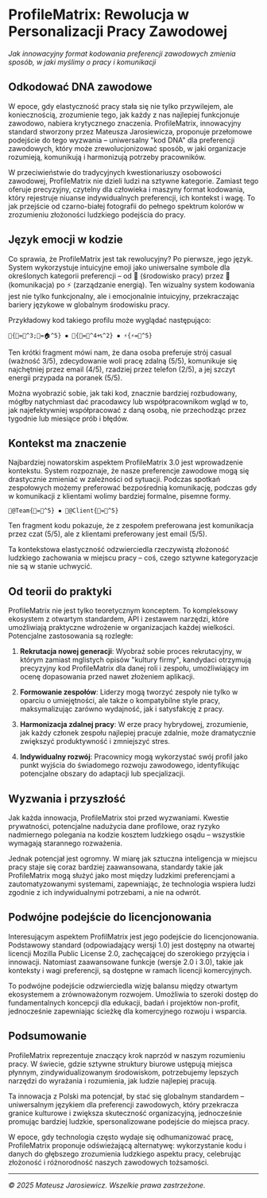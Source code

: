 # ProfileMatrix: Rewolucja w Personalizacji Pracy Zawodowej

*Jak innowacyjny format kodowania preferencji zawodowych zmienia sposób, w jaki myślimy o pracy i komunikacji*

## Odkodować DNA zawodowe

W epoce, gdy elastyczność pracy stała się nie tylko przywilejem, ale koniecznością, zrozumienie tego, jak każdy z nas najlepiej funkcjonuje zawodowo, nabiera krytycznego znaczenia. ProfileMatrix, innowacyjny standard stworzony przez Mateusza Jarosiewicza, proponuje przełomowe podejście do tego wyzwania – uniwersalny "kod DNA" dla preferencji zawodowych, który może zrewolucjonizować sposób, w jaki organizacje rozumieją, komunikują i harmonizują potrzeby pracowników.

W przeciwieństwie do tradycyjnych kwestionariuszy osobowości zawodowej, ProfileMatrix nie dzieli ludzi na sztywne kategorie. Zamiast tego oferuje precyzyjny, czytelny dla człowieka i maszyny format kodowania, który rejestruje niuanse indywidualnych preferencji, ich kontekst i wagę. To jak przejście od czarno-białej fotografii do pełnego spektrum kolorów w zrozumieniu złożoności ludzkiego podejścia do pracy.

## Język emocji w kodzie

Co sprawia, że ProfileMatrix jest tak rewolucyjny? Po pierwsze, jego język. System wykorzystuje intuicyjne emoji jako uniwersalne symbole dla określonych kategorii preferencji – od 💼 (środowisko pracy) przez 📱 (komunikacja) po ⚡ (zarządzanie energią). Ten wizualny system kodowania jest nie tylko funkcjonalny, ale i emocjonalnie intuicyjny, przekraczając bariery językowe w globalnym środowisku pracy.

Przykładowy kod takiego profilu może wyglądać następująco:
```
💼{👔=👕^3;🏢=🏠^5} ▪ 📱{📱=📧^4+📞^2} ▪ ⚡{⚡=🌅^5}
```

Ten krótki fragment mówi nam, że dana osoba preferuje strój casual (ważność 3/5), zdecydowanie woli pracę zdalną (5/5), komunikuje się najchętniej przez email (4/5), rzadziej przez telefon (2/5), a jej szczyt energii przypada na poranek (5/5).

Można wyobrazić sobie, jak taki kod, znacznie bardziej rozbudowany, mógłby natychmiast dać pracodawcy lub współpracownikom wgląd w to, jak najefektywniej współpracować z daną osobą, nie przechodząc przez tygodnie lub miesiące prób i błędów.

## Kontekst ma znaczenie

Najbardziej nowatorskim aspektem ProfileMatrix 3.0 jest wprowadzenie kontekstu. System rozpoznaje, że nasze preferencje zawodowe mogą się drastycznie zmieniać w zależności od sytuacji. Podczas spotkań zespołowych możemy preferować bezpośrednią komunikację, podczas gdy w komunikacji z klientami wolimy bardziej formalne, pisemne formy.

```
📱@Team{📱=💬^5} ▪ 📱@Client{📱=📧^5}
```

Ten fragment kodu pokazuje, że z zespołem preferowana jest komunikacja przez czat (5/5), ale z klientami preferowany jest email (5/5).

Ta kontekstowa elastyczność odzwierciedla rzeczywistą złożoność ludzkiego zachowania w miejscu pracy – coś, czego sztywne kategoryzacje nie są w stanie uchwycić.

## Od teorii do praktyki

ProfileMatrix nie jest tylko teoretycznym konceptem. To kompleksowy ekosystem z otwartym standardem, API i zestawem narzędzi, które umożliwiają praktyczne wdrożenie w organizacjach każdej wielkości. Potencjalne zastosowania są rozległe:

1. **Rekrutacja nowej generacji**: Wyobraź sobie proces rekrutacyjny, w którym zamiast mglistych opisów "kultury firmy", kandydaci otrzymują precyzyjny kod ProfileMatrix dla danej roli i zespołu, umożliwiający im ocenę dopasowania przed nawet złożeniem aplikacji.

2. **Formowanie zespołów**: Liderzy mogą tworzyć zespoły nie tylko w oparciu o umiejętności, ale także o kompatybilne style pracy, maksymalizując zarówno wydajność, jak i satysfakcję z pracy.

3. **Harmonizacja zdalnej pracy**: W erze pracy hybrydowej, zrozumienie, jak każdy członek zespołu najlepiej pracuje zdalnie, może dramatycznie zwiększyć produktywność i zmniejszyć stres.

4. **Indywidualny rozwój**: Pracownicy mogą wykorzystać swój profil jako punkt wyjścia do świadomego rozwoju zawodowego, identyfikując potencjalne obszary do adaptacji lub specjalizacji.

## Wyzwania i przyszłość

Jak każda innowacja, ProfileMatrix stoi przed wyzwaniami. Kwestie prywatności, potencjalne nadużycia dane profilowe, oraz ryzyko nadmiernego polegania na kodzie kosztem ludzkiego osądu – wszystkie wymagają starannego rozważenia.

Jednak potencjał jest ogromny. W miarę jak sztuczna inteligencja w miejscu pracy staje się coraz bardziej zaawansowana, standardy takie jak ProfileMatrix mogą służyć jako most między ludzkimi preferencjami a zautomatyzowanymi systemami, zapewniając, że technologia wspiera ludzi zgodnie z ich indywidualnymi potrzebami, a nie na odwrót.

## Podwójne podejście do licencjonowania

Interesującym aspektem ProfilMatrix jest jego podejście do licencjonowania. Podstawowy standard (odpowiadający wersji 1.0) jest dostępny na otwartej licencji Mozilla Public License 2.0, zachęcającej do szerokiego przyjęcia i innowacji. Natomiast zaawansowane funkcje (wersje 2.0 i 3.0), takie jak konteksty i wagi preferencji, są dostępne w ramach licencji komercyjnych.

To podwójne podejście odzwierciedla wizję balansu między otwartym ekosystemem a zrównoważonym rozwojem. Umożliwia to szeroki dostęp do fundamentalnych koncepcji dla edukacji, badań i projektów non-profit, jednocześnie zapewniając ścieżkę dla komercyjnego rozwoju i wsparcia.

## Podsumowanie

ProfileMatrix reprezentuje znaczący krok naprzód w naszym rozumieniu pracy. W świecie, gdzie sztywne struktury biurowe ustępują miejsca płynnym, zindywidualizowanym środowiskom, potrzebujemy lepszych narzędzi do wyrażania i rozumienia, jak ludzie najlepiej pracują.

Ta innowacja z Polski ma potencjał, by stać się globalnym standardem – uniwersalnym językiem dla preferencji zawodowych, który przekracza granice kulturowe i zwiększa skuteczność organizacyjną, jednocześnie promując bardziej ludzkie, spersonalizowane podejście do miejsca pracy.

W epoce, gdy technologia często wydaje się odhumanizować pracę, ProfileMatrix proponuje odświeżającą alternatywę: wykorzystanie kodu i danych do głębszego zrozumienia ludzkiego aspektu pracy, celebrując złożoność i różnorodność naszych zawodowych tożsamości.

---

*© 2025 Mateusz Jarosiewicz. Wszelkie prawa zastrzeżone.*
